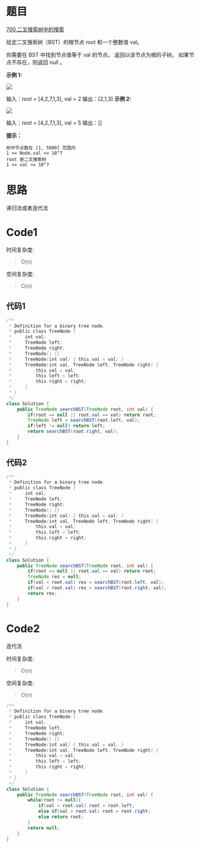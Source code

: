 # 题目
[700.二叉搜索树中的搜索](https://leetcode.cn/problems/search-in-a-binary-search-tree/)

给定二叉搜索树（BST）的根节点 root 和一个整数值 val。

你需要在 BST 中找到节点值等于 val 的节点。 返回以该节点为根的子树。 如果节点不存在，则返回 null 。


**示例 1:**

![](https://assets.leetcode.com/uploads/2021/01/12/tree1.jpg)

输入：root = [4,2,7,1,3], val = 2
输出：[2,1,3]
**示例 2:**

![](https://assets.leetcode.com/uploads/2021/01/12/tree2.jpg)

输入：root = [4,2,7,1,3], val = 5
输出：[]


**提示：**

``` 
树中节点数在 [1, 5000] 范围内
1 <= Node.val <= 10^7
root 是二叉搜索树
1 <= val <= 10^7
```


# 思路
递归法或者迭代法

# Code1

时间复杂度:
>O(n)
 
空间复杂度:
>O(n)

## 代码1
```java
/**
 * Definition for a binary tree node.
 * public class TreeNode {
 *     int val;
 *     TreeNode left;
 *     TreeNode right;
 *     TreeNode() {}
 *     TreeNode(int val) { this.val = val; }
 *     TreeNode(int val, TreeNode left, TreeNode right) {
 *         this.val = val;
 *         this.left = left;
 *         this.right = right;
 *     }
 * }
 */
class Solution {
    public TreeNode searchBST(TreeNode root, int val) {
        if(root == null || root.val == val) return root;
        TreeNode left = searchBST(root.left, val);
        if(left != null) return left;
        return searchBST(root.right, val);
    }
}
```

## 代码2
```java
/**
 * Definition for a binary tree node.
 * public class TreeNode {
 *     int val;
 *     TreeNode left;
 *     TreeNode right;
 *     TreeNode() {}
 *     TreeNode(int val) { this.val = val; }
 *     TreeNode(int val, TreeNode left, TreeNode right) {
 *         this.val = val;
 *         this.left = left;
 *         this.right = right;
 *     }
 * }
 */
class Solution {
    public TreeNode searchBST(TreeNode root, int val) {
        if(root == null || root.val == val) return root;
        TreeNode res = null;
        if(val < root.val) res = searchBST(root.left, val);
        if(val > root.val) res = searchBST(root.right, val);
        return res;
    }
}
```

# Code2
迭代法

时间复杂度:
>O(n)

空间复杂度:
>O(n)

```java
/**
 * Definition for a binary tree node.
 * public class TreeNode {
 *     int val;
 *     TreeNode left;
 *     TreeNode right;
 *     TreeNode() {}
 *     TreeNode(int val) { this.val = val; }
 *     TreeNode(int val, TreeNode left, TreeNode right) {
 *         this.val = val;
 *         this.left = left;
 *         this.right = right;
 *     }
 * }
 */
class Solution {
    public TreeNode searchBST(TreeNode root, int val) {
        while(root != null){
            if(val < root.val) root = root.left;
            else if(val > root.val) root = root.right;
            else return root;
        }
        return null;
    }
}
```
